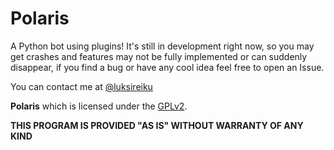 # Polaris
A Python bot using plugins!
It's still in development right now, so you may get crashes and features
may not be fully implemented or can suddenly disappear,
if you find a bug or have any cool idea feel free to open an Issue.

You can contact me at [@luksireiku](http://telegram.me/luksireiku)

**Polaris** which is licensed under the [GPLv2](LICENSE).

**THIS PROGRAM IS PROVIDED "AS IS" WITHOUT WARRANTY OF ANY KIND**
